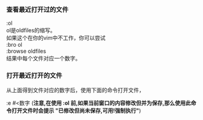 ### 查看最近打开过的文件  
:ol  
ol是oldfiles的缩写。  
如果这个在你的vim中不工作，你可以尝试  
:bro ol  
:browse oldfiles  
结果中每个文件对应一个数字。  

### 打开最近打开的文件  
从上面得到文件对应的数字后，使用下面的命令打开文件，

:e #<数字 (**注意,在使用 :ol 前,如果当前窗口的内容修改但并为保存,那么使用此命令打开文件时会提示 "已修改但尚未保存,可用!强制执行"**)

